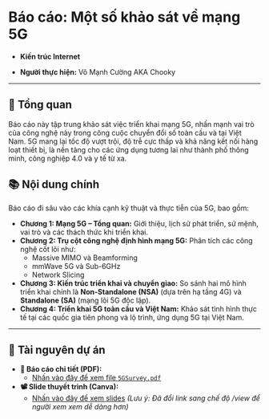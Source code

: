 # Báo cáo: Một số khảo sát về mạng 5G

* **Kiến trúc Internet**

* **Người thực hiện:** Võ Mạnh Cường AKA Chooky

---

## 📖 Tổng quan

Báo cáo này tập trung khảo sát việc triển khai mạng 5G, nhấn mạnh vai trò của công nghệ này trong công cuộc chuyển đổi số toàn cầu và tại Việt Nam. 5G mang lại tốc độ vượt trội, độ trễ cực thấp và khả năng kết nối hàng loạt thiết bị, là nền tảng cho các ứng dụng tương lai như thành phố thông minh, công nghiệp 4.0 và y tế từ xa.

## 📚 Nội dung chính

Báo cáo đi sâu vào các khía cạnh kỹ thuật và thực tiễn của 5G, bao gồm:

* **Chương 1: Mạng 5G – Tổng quan:** Giới thiệu, lịch sử phát triển, sứ mệnh, vai trò và các thách thức khi triển khai.
* **Chương 2: Trụ cột công nghệ định hình mạng 5G:** Phân tích các công nghệ cốt lõi như:
    * Massive MIMO và Beamforming
    * mmWave 5G và Sub-6GHz
    * Network Slicing
* **Chương 3: Kiến trúc triển khai và chuyển giao:** So sánh hai mô hình triển khai chính là **Non-Standalone (NSA)** (dựa trên hạ tầng 4G) và **Standalone (SA)** (mạng lõi 5G độc lập).
* **Chương 4: Triển khai 5G toàn cầu và Việt Nam:** Khảo sát tình hình thực tế tại các quốc gia tiên phong và lộ trình, ứng dụng 5G tại Việt Nam.

---

## 🔗 Tài nguyên dự án

* **📄 Báo cáo chi tiết (PDF):**
    * [Nhấn vào đây để xem file `5GSurvey.pdf`](./5GSurvey.pdf)
* **📽️ Slide thuyết trình (Canva):**
    * [Nhấn vào đây để xem slides](https://www.canva.com/design/DAGiiv_9U64/LpHqOioFcelCuFieM_Tp6w/view) 
    *(Lưu ý: Đã đổi link sang chế độ /view để người xem xem dễ dàng hơn)*